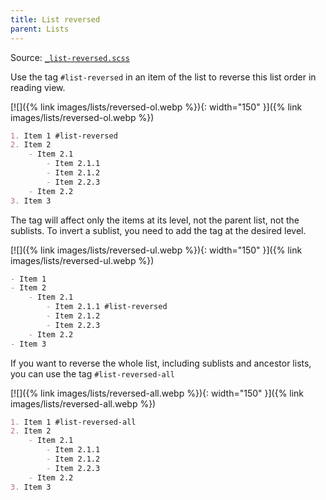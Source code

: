 ```yaml
---
title: List reversed
parent: Lists
---
```


Source: [`_list-reversed.scss`](https://github.com/ElsaTam/obsidian-fancy-a-story/blob/main/snippets/editor/lists/_list-reversed.scss)

Use the tag `#list-reversed` in an item of the list to reverse this list order in reading view.

[![]({% link images/lists/reversed-ol.webp %}){: width="150" }]({% link images/lists/reversed-ol.webp %})

```markdown
1. Item 1 #list-reversed
2. Item 2
    - Item 2.1
        - Item 2.1.1
        - Item 2.1.2
        - Item 2.2.3
    - Item 2.2
3. Item 3
```

The tag will affect only the items at its level, not the parent list, not the sublists. To invert a sublist, you need to add the tag at the desired level.

[![]({% link images/lists/reversed-ul.webp %}){: width="150" }]({% link images/lists/reversed-ul.webp %})

```markdown
- Item 1
- Item 2
    - Item 2.1
        - Item 2.1.1 #list-reversed
        - Item 2.1.2
        - Item 2.2.3
    - Item 2.2
- Item 3
```

If you want to reverse the whole list, including sublists and ancestor lists, you can use the tag `#list-reversed-all`

[![]({% link images/lists/reversed-all.webp %}){: width="150" }]({% link images/lists/reversed-all.webp %})

```markdown
1. Item 1 #list-reversed-all
2. Item 2
    - Item 2.1
        - Item 2.1.1
        - Item 2.1.2
        - Item 2.2.3
    - Item 2.2
3. Item 3
```